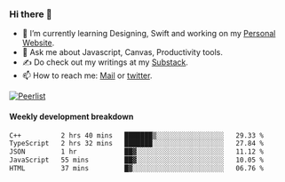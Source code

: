 ### Hi there 👋

- 🌱 I’m currently learning Designing, Swift and working on my [Personal Website](https://kvaishak.com/).
- 💬 Ask me about Javascript, Canvas,  Productivity tools. 
- :writing_hand: Do check out my writings at my [Substack](https://kvaishak.substack.com/).
- 📫 How to reach me: [Mail](mailto:vaishak.kaippanchery@gmail.com) or [twitter](https://twitter.com/kvaishack).

[![Peerlist](https://github-readme-badge.peerlist.io/api/vaishak)](https://peerlist.io/vaishak)

#### Weekly development breakdown

<!--START_SECTION:waka-->

```txt
C++          2 hrs 40 mins   ███████▒░░░░░░░░░░░░░░░░░   29.33 %
TypeScript   2 hrs 32 mins   ███████░░░░░░░░░░░░░░░░░░   27.84 %
JSON         1 hr            ██▓░░░░░░░░░░░░░░░░░░░░░░   11.12 %
JavaScript   55 mins         ██▓░░░░░░░░░░░░░░░░░░░░░░   10.05 %
HTML         37 mins         █▓░░░░░░░░░░░░░░░░░░░░░░░   06.76 %
```

<!--END_SECTION:waka-->
